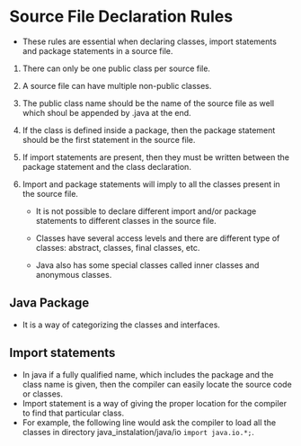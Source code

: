 # Source File Declaration Rules
* These rules are essential when declaring classes, import statements and package statements in a source file.
1. There can only be one public class per source file.
2. A source file can have multiple non-public classes.
3. The public class name should be the name of the source file as well which shoul be appended by .java at the end.
4. If the class is defined inside a package, then the package statement should be the first statement in the source file.
5. If import statements are present, then they must be written between the package statement and the class declaration.
6. Import and package statements will imply to all the classes present in the source file.

    * It is not possible to declare different import and/or package statements to different classes in the source file.

    * Classes have several access levels and there are different type of classes: abstract, classes, final classes, etc. 

    * Java also has some special classes called inner classes and anonymous classes.
## Java Package
* It is a way of categorizing the classes and interfaces.
## Import statements
* In java if a fully qualified name, which includes the package and the class name is given, then the compiler can easily locate the source code or classes.
* Import statement is a way of giving the proper location for the compiler to find that particular class.
* For example, the following line would ask the compiler to load all the classes in directory java_instalation/java/io
`import java.io.*;`.
